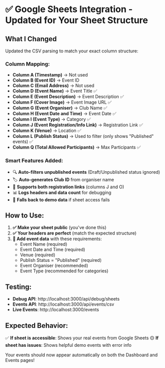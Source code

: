 # ✅ Google Sheets Integration - Updated for Your Sheet Structure

## What I Changed

Updated the CSV parsing to match your exact column structure:

### Column Mapping:
- **Column A (Timestamp)** → Not used
- **Column B (Event ID)** → Event ID 
- **Column C (Email Address)** → Not used
- **Column D (Event Name)** → Event Title ✅
- **Column E (Event Description)** → Event Description ✅
- **Column F (Cover Image)** → Event Image URL ✅
- **Column G (Event Organiser)** → Club Name ✅
- **Column H (Event Date and Time)** → Event Date ✅
- **Column I (Event Type)** → Category ✅
- **Column J (Event Registration/Info Link)** → Registration Link ✅
- **Column K (Venue)** → Location ✅
- **Column L (Publish Status)** → Used to filter (only shows "Published" events) ✅
- **Column Q (Total Allowed Participants)** → Max Participants ✅

### Smart Features Added:
- 🔍 **Auto-filters unpublished events** (Draft/Unpublished status ignored)
- 🏷️ **Auto-generates Club ID** from organiser name
- 🔗 **Supports both registration links** (columns J and O)
- 📊 **Logs headers and data count** for debugging
- 🎯 **Falls back to demo data** if sheet access fails

## How to Use:

1. **✅ Make your sheet public** (you've done this)
2. **✅ Your headers are perfect** (match the expected structure)
3. **📝 Add event data** with these requirements:
   - Event Name (required)
   - Event Date and Time (required) 
   - Venue (required)
   - Publish Status = "Published" (required)
   - Event Organiser (recommended)
   - Event Type (recommended for categories)

## Testing:

- **Debug API**: http://localhost:3000/api/debug/sheets
- **Events API**: http://localhost:3000/api/events/csv
- **Live Events**: http://localhost:3000/events

## Expected Behavior:

✅ **If sheet is accessible**: Shows your real events from Google Sheets
🟡 **If sheet has issues**: Shows helpful demo events with error info

Your events should now appear automatically on both the Dashboard and Events pages!
